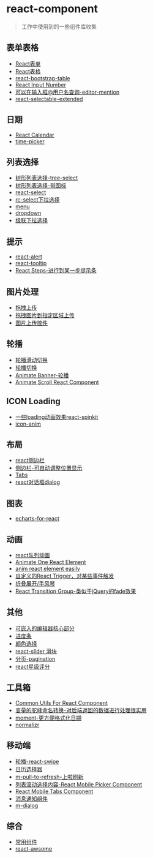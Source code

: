 # react-component
> 工作中使用到的一些组件库收集


表单表格
---

- [React表单](https://github.com/react-component/form)
- [React表格](https://github.com/react-component/table)
- [react-bootstrap-table](https://github.com/AllenFang/react-bootstrap-table)
- [React Input Number ](https://github.com/react-component/input-number)
- [可以在输入框@用户名查询-editor-mention](https://github.com/react-component/editor-mention)
- [react-selectable-extended](https://github.com/leopoldjoy/react-selectable-extended)

日期
---

- [React Calendar](https://github.com/react-component/calendar)
- [time-picker](https://github.com/react-component/time-picker)


列表选择
---

- [树形列表选择-tree-select](https://github.com/react-component/tree-select)
- [树形列表选择-带图标](https://github.com/react-component/tree)
- [react-select](http://jedwatson.github.io/react-select/)
- [rc-select下拉选择](https://github.com/react-component/select)
- [menu](https://github.com/react-component/menu)
- [dropdown](https://github.com/react-component/dropdown)
- [级联下拉选择](https://github.com/react-component/cascader)

提示
---

- [react-alert](https://github.com/schiehll/react-alert)
- [react-tooltip](https://github.com/react-component/tooltip)
- [React Steps-进行到某一步提示条](https://github.com/react-component/steps)

图片处理
---

- [拖拽上传](https://github.com/react-dropzone/react-dropzone)
- [拖拽图片到指定区域上传](https://github.com/react-component/dropzone)
- [图片上传控件](https://github.com/react-component/cropping)

轮播
---

- [轮播滑动切换](https://github.com/akiran/react-slick)
- [轮播切换](https://github.com/FormidableLabs/nuka-carousel)
- [Animate Banner-轮播](https://github.com/react-component/banner-anim)
- [Animate Scroll React Component](https://github.com/react-component/scroll-anim)


ICON Loading
---

- [一些loading动画效果react-spinkit](https://github.com/KyleAMathews/react-spinkit)
- [icon-anim](https://github.com/react-component/icon-anim)

布局
---

- [react侧边栏](https://github.com/balloob/react-sidebar)
- [侧边栏-可自动调整位置显示](https://github.com/react-component/drawer)
- [Tabs](https://github.com/react-component/tabs)
- [react对话框dialog](https://github.com/react-component/dialog)

图表
---

- [echarts-for-react](https://github.com/hustcc/echarts-for-react) 


动画
---

- [react队列动画](https://github.com/react-component/queue-anim)
- [Animate One React Element](https://github.com/react-component/tween-one)
- [anim react element easily ](https://github.com/react-component/animate)
- [自定义的React Trigger，对某些事件触发](https://github.com/react-component/trigger)
- [折叠展开/手风琴](https://github.com/react-component/collapse)
- [React Transition Group-类似于jQuery的fade效果](https://reactcommunity.org/react-transition-group/)

其他
---

- [可嵌入的编辑器核心部分](https://github.com/react-component/editor-core)
- [进度条](https://github.com/react-component/progress)
- [颜色选择](https://github.com/react-component/color-picker)
- [react-slider 滑块](https://github.com/react-component/slider)
- [分页-pagination](https://github.com/react-component/pagination)
- [react星级评分](https://github.com/react-component/rate)

工具箱
---

- [Common Utils For React Component](https://github.com/react-component/util)
- [变量的驼峰命名转换-对后端返回的数据进行处理很实用](https://github.com/domchristie/humps)
- [moment-更方便格式化日期](http://momentjs.com/docs/) 
- [normalizr](https://github.com/paularmstrong/normalizr)


移动端
---

- [轮播-react-swipe](https://github.com/voronianski/react-swipe)
- [日历选择器](https://github.com/react-component/m-date-picker)
- [m-pull-to-refresh-上啦刷新](https://github.com/react-component/m-pull-to-refresh)
- [列表滚动选择内容-React Mobile Picker Component](https://github.com/react-component/m-picker)
- [React Mobile Tabs Component ](https://github.com/react-component/m-tabs)
- [消息通知组件](https://github.com/react-component/m-notification)
- [m-dialog](https://github.com/react-component/m-dialog)

综合
---

- [常用组件](http://react-component.github.io/badgeboard/)
- [react-awsome]()

